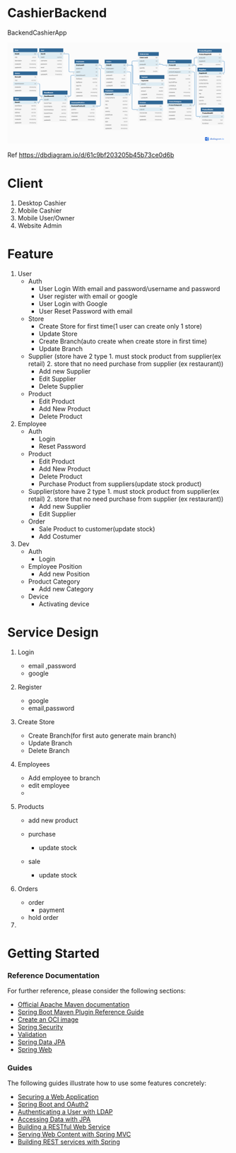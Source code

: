 # CashierBackend
BackendCashierApp

![image](./docs/db_diagram.png)

Ref
https://dbdiagram.io/d/61c9bf203205b45b73ce0d6b

# Client
1. Desktop Cashier
2. Mobile Cashier
3. Mobile User/Owner
4. Website Admin

# Feature
1. User
   - Auth
      - User Login With email and password/username and password
      - User register with email or google
      - User Login with Google
      - User Reset Password with email
   - Store
      - Create Store for first time(1 user can create only 1 store)
      - Update Store 
      - Create Branch(auto create when create store in first time)
      - Update Branch
   - Supplier (store have 2 type 1. must stock product from supplier(ex retail) 2. store that no need purchase from supplier (ex restaurant))
      - Add new Supplier
      - Edit Supplier
      - Delete Supplier
   - Product
      - Edit Product 
      - Add New Product 
      - Delete Product
2. Employee
   - Auth
      - Login
      - Reset Password
   - Product
      - Edit Product
      - Add New Product
      - Delete Product
      - Purchase Product from suppliers(update stock product)
   - Supplier(store have 2 type 1. must stock product from supplier(ex retail) 2. store that no need purchase from supplier (ex restaurant))
      - Add new Supplier
      - Edit Supplier
   - Order
      - Sale Product to customer(update stock)
      - Add Costumer
3. Dev
    - Auth
        - Login
    - Employee Position
        - Add new Position
    - Product Category
        - Add new Category
    - Device
        - Activating device

# Service Design
1. Login
   - email ,password
   - google
3. Register
   - google
   - email,password
4. Create Store
   - Create Branch(for first auto generate main branch)
   - Update Branch
   - Delete Branch
5. Employees
   - Add employee to branch
   - edit employee
   -

6. Products
   - add new product
   - purchase
      - update stock

   - sale
      - update stock
7. Orders
   - order
      - payment
   - hold order
8.
# Getting Started

### Reference Documentation

For further reference, please consider the following sections:

* [Official Apache Maven documentation](https://maven.apache.org/guides/index.html)
* [Spring Boot Maven Plugin Reference Guide](https://docs.spring.io/spring-boot/docs/2.6.2/maven-plugin/reference/html/)
* [Create an OCI image](https://docs.spring.io/spring-boot/docs/2.6.2/maven-plugin/reference/html/#build-image)
* [Spring Security](https://docs.spring.io/spring-boot/docs/2.6.2/reference/htmlsingle/#boot-features-security)
* [Validation](https://docs.spring.io/spring-boot/docs/2.6.2/reference/htmlsingle/#boot-features-validation)
* [Spring Data JPA](https://docs.spring.io/spring-boot/docs/2.6.2/reference/htmlsingle/#boot-features-jpa-and-spring-data)
* [Spring Web](https://docs.spring.io/spring-boot/docs/2.6.2/reference/htmlsingle/#boot-features-developing-web-applications)

### Guides

The following guides illustrate how to use some features concretely:

* [Securing a Web Application](https://spring.io/guides/gs/securing-web/)
* [Spring Boot and OAuth2](https://spring.io/guides/tutorials/spring-boot-oauth2/)
* [Authenticating a User with LDAP](https://spring.io/guides/gs/authenticating-ldap/)
* [Accessing Data with JPA](https://spring.io/guides/gs/accessing-data-jpa/)
* [Building a RESTful Web Service](https://spring.io/guides/gs/rest-service/)
* [Serving Web Content with Spring MVC](https://spring.io/guides/gs/serving-web-content/)
* [Building REST services with Spring](https://spring.io/guides/tutorials/bookmarks/)


